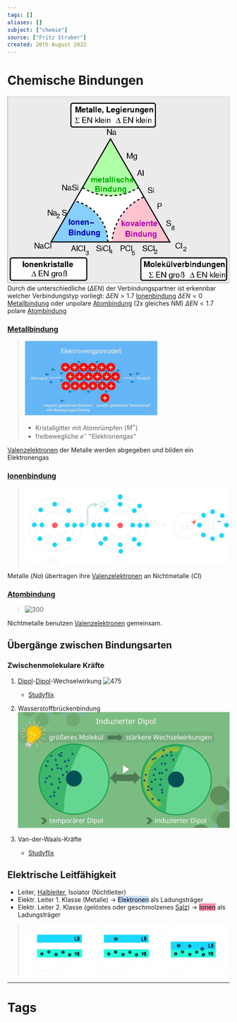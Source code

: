 ```yaml
---
tags: []
aliases: []
subject: ["chemie"]
source: ["Fritz Struber"]
created: 20th August 2022
---
```


# Chemische Bindungen
![350](assets/EN_in_bindungen.png)
Durch die unterschiedliche [](Periodensystem%20der%20Elemente.md#Elektronegativität%20EN|Elektronegativität) ($\Delta EN$) der Verbindungspartner ist erkennbar welcher Verbindungstyp vorliegt:
$\Delta EN > 1.7$ [Ionenbindung](Ionenbindung.md)
$\Delta EN=0$ [Metallbindung](Metallbindung.md) oder unpolare [Atombindung](Atombindung.md) (2x gleiches NM)
$\Delta EN < 1.7$ polare [Atombindung](Atombindung.md)

### [Metallbindung](Metallbindung.md)
>![Metall-bnd.png](assets/Metall-bnd.png)
> - Kristallgitter mit Atomrümpfen ($M^{+}$)
> - freibewegliche $e^{-}$ "Elektronengas"

[Valenzelektronen](Valenzelektronen.md) der Metalle werden abgegeben und bilden ein Elektronengas

### [Ionenbindung](Ionenbindung.md)
> ![700](assets/Ionen-bdn.png)

Metalle ($Na$) übertragen ihre [Valenzelektronen](Valenzelektronen.md) an Nichtmetalle ($Cl$)

### [Atombindung](Atombindung.md)
>![300](Atom-bnd.png)

Nichtmetalle benutzen [Valenzelektronen](Valenzelektronen.md) gemeinsam.

## Übergänge zwischen Bindungsarten
### Zwischenmolekulare Kräfte
1. [Dipol](Atombindung.md)-[Dipol](Atombindung.md)-Wechselwirkung
	![475](Pasted%20image%2020220901195527.png)
	 - [Studyflix](https://studyflix.de/chemie/dipol-dipol-wechselwirkung-2391)

2. Wasserstoffbrückenbindung
	![575](assets/Pasted%20image%2020220901195604.png)

3. Van-der-Waals-Kräfte
	- [Studyflix](https://studyflix.de/chemie/van-der-waals-krafte-1561)
## Elektrische Leitfähigkeit
- Leiter, [Halbleiter](../hwe/Halbleiter.md), Isolator (Nichtleiter)
- Elektr. Leiter 1. Klasse (Metalle) $\rightarrow$ <mark style="background: #ADCCFFA6;">Elektronen</mark> als Ladungsträger
- Elektr. Leiter 2. Klasse (gelöstes oder geschmolzenes [Salz](Ionenbindung.md)) $\rightarrow$ <mark style="background: #FF5582A6;">Ionen</mark> als Ladungsträger

>![775](../hwe/assets/Baendermodell.png)
  
---
# Tags